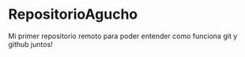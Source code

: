 # RepositorioAgucho
Mi primer repositorio remoto para poder entender como funciona git y github juntos!
